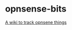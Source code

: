 # opnsense-bits
[A wiki to track opnsene things](https://github.com/CathalButler/opnsense-bits/wiki)
